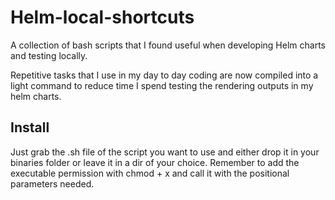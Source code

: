 # Helm-local-shortcuts
A collection of bash scripts that I found useful when developing Helm charts and testing locally.  

Repetitive tasks that I use in my day to day coding are now compiled into a light command to reduce time I spend testing the rendering outputs in my helm charts.

## Install

Just grab the .sh file of the script you want to use and either drop it in your binaries folder or leave it in a dir of your choice. Remember to add the executable permission with chmod + x and call it with the positional parameters needed.
